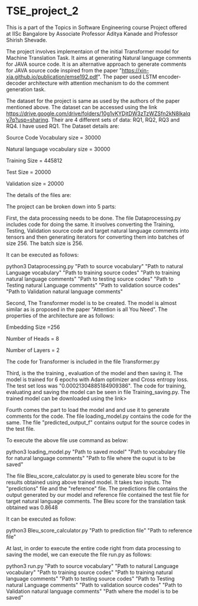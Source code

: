 # TSE_project_2

This is a part of the Topics in Software Engineering course Project offered at IISc Bangalore by Associate Professor Aditya Kanade and Professor Shirish Shevade.

The project involves implementaion of the initial Transformer model for Machine Translation Task. It aims at generating Natural language comments for JAVA source code. It is an alternative approach to generate comments for JAVA source code inspired from the paper "https://xin-xia.github.io/publication/emse192.pdf". The paper used LSTM encoder-decoder architecture with attention mechanism to do the comment generation task. 

The dataset for the project is same as used by the authors of the paper mentioned above. The dataset can be accessed using the link https://drive.google.com/drive/folders/10g1vKYDjtDW3zTzWZSfn2kN8lkalqy7q?usp=sharing. Their are 4 different sets of data: RQ1, RQ2, RQ3 and RQ4. I have used RQ1.
The Dataset details are:

Source Code Vocabulary size = 30000

Natural language vocabulary size = 30000

Training Size = 445812

Test Size = 20000

Validation size = 20000

The details of the files are:

The project can be broken down into 5 parts:

First, the data processing needs to be done. The file Dataprocessing.py includes code for doing the same. It involves converting the Training, Testing, Validation source code and target natural language comments into tensors and then generating iterators for converting them into batches of size 256. The batch size is 256.

It can be executed as follows:

python3 Dataprocessing.py "Path to source vocabulary" "Path to natural Language vocabulary" "Path to training source codes" "Path to training natural language comments" "Path to testing source codes" "Path to Testing natural Language comments" "Path to validation source codes" "Path to Validation natural language comments"

Second, The Transformer model is to be created. The model is almost similar as is proposed in the paper "Attention is all You Need". The properties of the architecture are as follows:

Embedding Size =256

Number of Heads = 8

Number of Layers = 2

The code for Transformer is included in the file Transformer.py

Third, is the the training , evaluation of the model and then saving it. The model is trained for 6 epochs with Adam optimizer and Cross entropy loss. The test set loss was "0.00021304885184909386". The code for training, evaluating and saving the model can be seen in file Training_saving.py. The trained model can be downloaded using the link>

Fourth comes the part to load the model and and use it to generate comments for the code. The file loading_model.py contains the code for the same. The file "predicted_output_f" contains output for the source codes in the test file.

To execute the above file use command as below:

python3 loading_model.py "Path to saved model" "Path to vocabulary file for natural language comments" "Path to file where the ouput is to be saved"

The file Bleu_score_calculator.py is used to generate bleu score for the results obtained using above trained model. It takes two inputs.
The "predictions" file and the "reference" file. The predictions file contains the output generated by our model and reference file contained the test file for target natural language comments. The Bleu score for the translation task obtained was 0.8648

It can be executed as follow:

python3 Bleu_score_calculator.py "Path to prediction file" "Path to reference file"

At last, in order to execute the entire code right from data processing to saving the model, we can execute the file run.py as follows:

python3 run.py "Path to source vocabulary" "Path to natural Language vocabulary" "Path to training source codes" "Path to training natural language comments" "Path to testing source codes" "Path to Testing natural Language comments" "Path to validation source codes" "Path to Validation natural language comments" "Path where the model is to be saved" 





